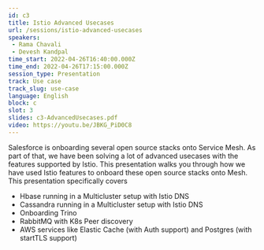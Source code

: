 ```yaml
---
id: c3
title: Istio Advanced Usecases
url: /sessions/istio-advanced-usecases
speakers:
 - Rama Chavali
 - Devesh Kandpal
time_start: 2022-04-26T16:40:00.000Z
time_end: 2022-04-26T17:15:00.000Z
session_type: Presentation
track: Use case
track_slug: use-case
language: English
block: c
slot: 3
slides: c3-AdvancedUsecases.pdf
video: https://youtu.be/JBKG_PiD0C8
---
```


Salesforce is onboarding several open source stacks onto Service Mesh. As part of that, we have been solving a lot of advanced usecases with the features supported by Istio. This presentation walks you through how we have used Istio features to onboard these open source stacks onto Mesh. This presentation specifically covers
 
 * Hbase running in a Multicluster setup with Istio DNS
 * Cassandra running in a Multicluster setup with Istio DNS
 * Onboarding Trino
 * RabbitMQ with K8s Peer discovery
 * AWS services like Elastic Cache (with Auth support) and Postgres (with startTLS support)